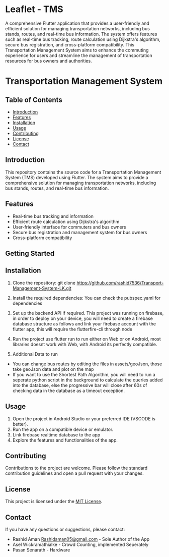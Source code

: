 # Leaflet - TMS

A comprehensive Flutter application that provides a user-friendly and efficient solution for managing transportation networks, including bus stands, routes, and real-time bus information. The system offers features such as real-time bus tracking, route calculation using Dijkstra's algorithm, secure bus registration, and cross-platform compatibility. This Transportation Management System aims to enhance the commuting experience for users and streamline the management of transportation resources for bus owners and authorities.

# Transportation Management System

## Table of Contents
- [Introduction](#introduction)
- [Features](#features)
- [Installation](#installation)
- [Usage](#usage)
- [Contributing](#contributing)
- [License](#license)
- [Contact](#contact)

## Introduction
This repository contains the source code for a Transportation Management System (TMS) developed using Flutter. The system aims to provide a comprehensive solution for managing transportation networks, including bus stands, routes, and real-time bus information.

## Features
- Real-time bus tracking and information
- Efficient route calculation using Dijkstra's algorithm
- User-friendly interface for commuters and bus owners
- Secure bus registration and management system for bus owners
- Cross-platform compatibility

## Getting Started

## Installation
1. Clone the repository:
git clone https://github.com/rashid7536/Transport-Management-System-LK.git

2. Install the required dependencies:
You can check the pubspec.yaml for dependencies

3. Set up the backend API if required.
This project was running on firebase, in order to deploy on your device, you will need to create a firebase database structure as follows and link your firebase account with the flutter app, this will require the flutterfire-cli through node

4. Run the project
use flutter run to run either on Web or on Android, most libraries doesnt work with Web, with Android its perfectly compatible.

5. Additional Data to run
- You can change bus routes by editing the files in assets/geoJson, those take geoJson data and plot on the map
- If you want to use the Shortest Path Algorithm, you will need to run a seperate python script in the background to calculate the queries added into the database, else the progressive bar will close after 60s of checking data in the database as a timeout exception.

## Usage
1. Open the project in Android Studio or your preferred IDE (VSCODE is better).
2. Run the app on a compatible device or emulator.
3. Link firebase realtime database to the app
4. Explore the features and functionalities of the app.

## Contributing
Contributions to the project are welcome. Please follow the standard contribution guidelines and open a pull request with your changes.

## License
This project is licensed under the [MIT License](LICENSE).

## Contact
If you have any questions or suggestions, please contact:
- Rashid Aman <Rashidaman05@gmail.com> - Sole Author of the App
- Asel Wickramathialke - Crowd Counting, implemented Seperately
- Pasan Senarath - Hardware 
